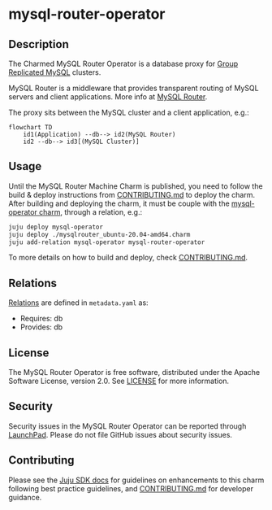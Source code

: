 # mysql-router-operator

## Description

The Charmed MySQL Router Operator is a database proxy for [Group Replicated
MySQL](https://dev.mysql.com/doc/refman/8.0/en/mysql-innodb-cluster-introduction.html)
clusters.

MySQL Router is a middleware that provides transparent routing of MySQL servers
and client applications. More info at [MySQL
Router](https://dev.mysql.com/doc/mysql-router/8.0/en/).

The proxy sits between the MySQL cluster and a client application, e.g.:

```mermaid
flowchart TD
    id1(Application) --db--> id2(MySQL Router)
    id2 --db--> id3[(MySQL Cluster)]
```

## Usage

Until the MySQL Router Machine Charm is published, you need to follow the build
& deploy instructions from [CONTRIBUTING.md](link) to deploy the charm. After
building and deploying the charm, it must be couple with the [mysql-operator
charm](link), through a relation, e.g.: 

```bash
juju deploy mysql-operator
juju deploy ./mysqlrouter_ubuntu-20.04-amd64.charm
juju add-relation mysql-operator mysql-router-operator
```

To more details on how to build and deploy, check
[CONTRIBUTING.md](https://github.com/canonical/mysql-router-operator/blob/main/CONTRIBUTING.md).

## Relations

[Relations](https://juju.is/docs/sdk/relations) are defined in `metadata.yaml` as:

* Requires: db
* Provides: db

## License
The MySQL Router Operator is free software, distributed under the Apache
Software License, version 2.0. See
[LICENSE](https://github.com/canonical/mysql-router-operator/blob/main/LICENSE)
for more information.


## Security
Security issues in the MySQL Router Operator can be reported through
[LaunchPad](https://wiki.ubuntu.com/DebuggingSecurity#How%20to%20File). Please
do not file GitHub issues about security issues.


## Contributing

Please see the [Juju SDK docs](https://juju.is/docs/sdk) for guidelines on
enhancements to this charm following best practice guidelines, and
[CONTRIBUTING.md](https://github.com/canonical/mysql-router-operator/blob/main/CONTRIBUTING.md)
for developer guidance.
